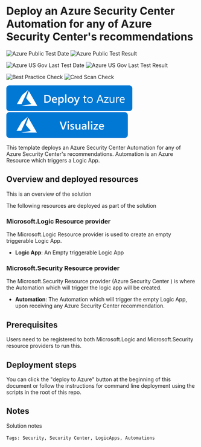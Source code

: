 # Deploy an Azure Security Center Automation for any of Azure Security Center's recommendations

![Azure Public Test Date](https://azurequickstartsservice.blob.core.windows.net/badges/101-securitycenter-create-automation-for-all-recommendations/PublicLastTestDate.svg)
![Azure Public Test Result](https://azurequickstartsservice.blob.core.windows.net/badges/101-securitycenter-create-automation-for-all-recommendations/PublicDeployment.svg)

![Azure US Gov Last Test Date](https://azurequickstartsservice.blob.core.windows.net/badges/101-securitycenter-create-automation-for-all-recommendations/FairfaxLastTestDate.svg)
![Azure US Gov Last Test Result](https://azurequickstartsservice.blob.core.windows.net/badges/101-securitycenter-create-automation-for-all-recommendations/FairfaxDeployment.svg)
  
![Best Practice Check](https://azurequickstartsservice.blob.core.windows.net/badges/101-securitycenter-create-automation-for-all-recommendations/BestPracticeResult.svg)
![Cred Scan Check](https://azurequickstartsservice.blob.core.windows.net/badges/101-securitycenter-create-automation-for-all-recommendations/CredScanResult.svg)
  
  
[![Deploy To Azure](https://raw.githubusercontent.com/Azure/azure-quickstart-templates/master/1-CONTRIBUTION-GUIDE/images/deploytoazure.svg?sanitize=true)]("https://portal.azure.com/#create/Microsoft.Template/uri/https%3A%2F%2Fraw.githubusercontent.com%2FAzure%2Fazure-quickstart-templates%2Fmaster%2F101-securitycenter-create-automation-for-all-recommendations%2Fazuredeploy.json")
[![Visualize](https://raw.githubusercontent.com/Azure/azure-quickstart-templates/master/1-CONTRIBUTION-GUIDE/images/visualizebutton.svg?sanitize=true)]("http://armviz.io/#/?load=https%3A%2F%2Fraw.githubusercontent.com%2FAzure%2Fazure-quickstart-templates%2Fmaster%2F101-securitycenter-create-automation-for-all-recommendations%2Fazuredeploy.json")

This template deploys an Azure Security Center Automation for any of Azure
Security Center's recommendations. Automation is an Azure Resource which
triggers a Logic App.

## Overview and deployed resources

This is an overview of the solution

The following resources are deployed as part of the solution

### Microsoft.Logic Resource provider

The Microsoft.Logic Resource provider is used to create an empty triggerable
Logic App.

- **Logic App**: An Empty triggerable Logic App

### Microsoft.Security Resource provider

The Microsoft.Security Resource provider (Azure Security Center ) is where the
Automation which will trigger the logic app will be created.

- **Automation**: The Automation which will trigger the empty Logic App, upon
  receiving any Azure Security Center recommendation.

## Prerequisites

Users need to be registered to both Microsoft.Logic and Microsoft.Security
resource providers to run this.

## Deployment steps

You can click the "deploy to Azure" button at the beginning of this document or
follow the instructions for command line deployment using the scripts in the
root of this repo.

## Notes

Solution notes

`Tags: Security, Security Center, LogicApps, Automations`
